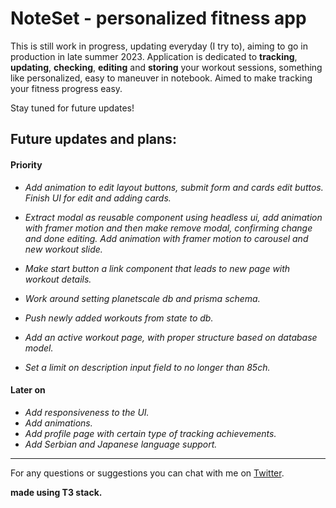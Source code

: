 # NoteSet - personalized fitness app

This is still work in progress, updating everyday (I try to), aiming to go in production in late summer 2023. Application is dedicated to **tracking**,
**updating**, **checking**, **editing** and **storing** your workout sessions, something like personalized, easy to maneuver in notebook. Aimed to make
tracking your fitness progress easy.

Stay tuned for future updates!

## Future updates and plans:

#### Priority

- _Add animation to edit layout buttons, submit form and cards edit buttos. Finish UI for edit and adding cards._
- _Extract modal as reusable component using headless ui, add animation with framer motion and then make remove modal, confirming change and done editing. Add animation with framer motion to carousel and new workout slide._

- _Make start button a link component that leads to new page with workout details._
- _Work around setting planetscale db and prisma schema._
- _Push newly added workouts from state to db._
- _Add an active workout page, with proper structure based on database model._
- _Set a limit on description input field to no longer than 85ch._

#### Later on

- _Add responsiveness to the UI._
- _Add animations._
- _Add profile page with certain type of tracking achievements._
- _Add Serbian and Japanese language support._

---

For any questions or suggestions you can chat with me on
[Twitter](https://twitter.com/Srkuleo).

**made using T3 stack.**
